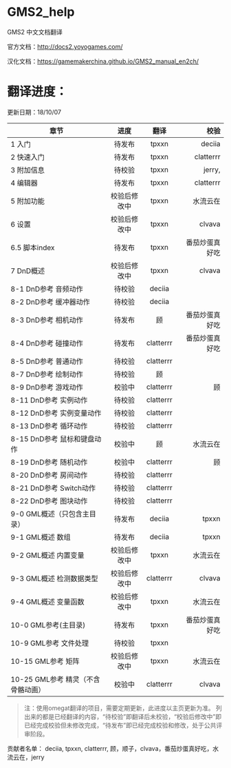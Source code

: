 # GMS2_help

GMS2 中文文档翻译

官方文档：http://docs2.yoyogames.com/

汉化文档：https://gamemakerchina.github.io/GMS2_manual_en2ch/

# 翻译进度：

更新日期：18/10/07

章节 | 进度  | 翻译 | 校验 
------|:------:|:------:|------:
1 入门  | 待发布 | tpxxn | deciia
2 快速入门  | 待发布 | tpxxn | clatterrr
3 附加信息  | 待校验 | tpxxn | jerry,
4 编辑器  | 待发布 | tpxxn | clatterrr
5 附加功能 | 校验后修改中 | tpxxn | 水流云在
6 设置  | 校验后修改中 | tpxxn | clvava
6.5 脚本index  | 待发布 | tpxxn | 番茄炒蛋真好吃
7 DnD概述  | 校验后修改中 | tpxxn | clvava
8-1 DnD参考 音频动作  | 待校验 | deciia | 
8-2 DnD参考 缓冲器动作  | 待校验 | deciia | 
8-3 DnD参考 相机动作  | 待发布 | 顾 | 番茄炒蛋真好吃
8-4 DnD参考 碰撞动作  | 待发布 | clatterrr | 番茄炒蛋真好吃
8-5 DnD参考 普通动作  | 待校验 | clatterrr | 
8-7 DnD参考 绘制动作  | 待校验 | 顾 | 
8-9 DnD参考 游戏动作  | 校验中 | clatterrr | 顾
8-11 DnD参考 实例动作  | 待校验 | clatterrr | 
8-12 DnD参考 实例变量动作  | 待校验 | clatterrr | 
8-13 DnD参考 循环动作  | 待校验 | clatterrr | 
8-15 DnD参考 鼠标和键盘动作  | 校验中 | 顾 | 水流云在
8-19 DnD参考 随机动作  | 校验中 | clatterrr | 顾
8-20 DnD参考 房间动作  | 待校验 | clatterrr | 
8-21 DnD参考 Switch动作 | 待校验 | clatterrr | 
8-22 DnD参考 图块动作  | 待校验 | clatterrr | 
9-0 GML概述（只包含主目录）  | 待发布 | deciia | tpxxn
9-1 GML概述 数组 | 待发布 | deciia | tpxxn
9-2 GML概述 内置变量  | 校验后修改中 | tpxxn | 水流云在
9-3 GML概述 检测数据类型  | 校验后修改中 | clatterrr | clvava
9-4 GML概述 变量函数  | 校验后修改中 | tpxxn | 水流云在
10-0 GML参考(主目录)  | 待发布 | tpxxn | 番茄炒蛋真好吃
10-9 GML参考 文件处理 | 待校验 | tpxxn | 
10-15 GML参考 矩阵 | 校验后修改中 | tpxxn | 水流云在
10-25 GML参考 精灵（不含骨骼动画） | 校验中 | clatterrr | clvava

>注：使用omegat翻译的项目，需要定期更新，此进度以主页更新为准。
列出来的都是已经翻译的内容，“待校验”即翻译后未校验，“校验后修改中”即已经完成校验但未修改完成，“待发布”即已经完成校验和修改，处于公共评审阶段。

贡献者名单：
deciia, tpxxn, clatterrr, 顾，顺子，clvava，番茄炒蛋真好吃，水流云在，jerry

